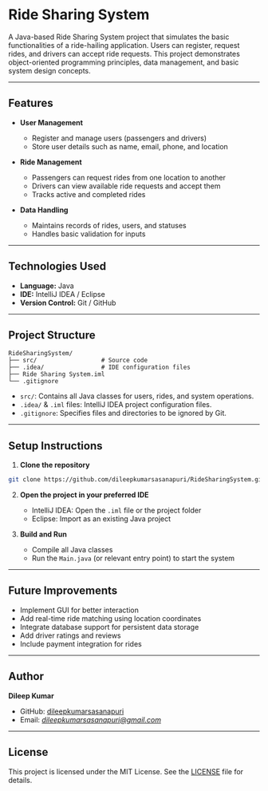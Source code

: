 # Ride Sharing System

A Java-based Ride Sharing System project that simulates the basic functionalities of a ride-hailing application. Users can register, request rides, and drivers can accept ride requests. This project demonstrates object-oriented programming principles, data management, and basic system design concepts.

---

## Features

* **User Management**

  * Register and manage users (passengers and drivers)
  * Store user details such as name, email, phone, and location

* **Ride Management**

  * Passengers can request rides from one location to another
  * Drivers can view available ride requests and accept them
  * Tracks active and completed rides

* **Data Handling**

  * Maintains records of rides, users, and statuses
  * Handles basic validation for inputs

---

## Technologies Used

* **Language:** Java
* **IDE:** IntelliJ IDEA / Eclipse
* **Version Control:** Git / GitHub

---

## Project Structure

```
RideSharingSystem/
├── src/                  # Source code
├── .idea/                # IDE configuration files
├── Ride Sharing System.iml
└── .gitignore
```

* `src/`: Contains all Java classes for users, rides, and system operations.
* `.idea/` & `.iml` files: IntelliJ IDEA project configuration files.
* `.gitignore`: Specifies files and directories to be ignored by Git.

---

## Setup Instructions

1. **Clone the repository**

```bash
git clone https://github.com/dileepkumarsasanapuri/RideSharingSystem.git
```

2. **Open the project in your preferred IDE**

   * IntelliJ IDEA: Open the `.iml` file or the project folder
   * Eclipse: Import as an existing Java project

3. **Build and Run**

   * Compile all Java classes
   * Run the `Main.java` (or relevant entry point) to start the system

---

## Future Improvements

* Implement GUI for better interaction
* Add real-time ride matching using location coordinates
* Integrate database support for persistent data storage
* Add driver ratings and reviews
* Include payment integration for rides

---

## Author

**Dileep Kumar**

* GitHub: [dileepkumarsasanapuri](https://github.com/dileepkumarsasanapuri)
* Email: *dileepkumarsasanapuri@gmail.com*

---

## License

This project is licensed under the MIT License. See the [LICENSE](LICENSE) file for details.
